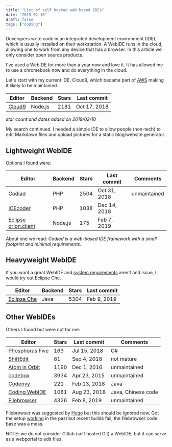 ```yaml
---
title: "List of self hosted web based IDEs"
date: "2019-02-10"
draft: false
tags: ["coding"]
---
```



Developers write code in an integrated development environment (IDE),
which is usually installed on their workstation.
A WebIDE runs in the cloud,
allowing one to work from any device that has a browser.
In this article we only consider open source products.

I've used a WebIDE for more than a year now and love it.
It has allowed me to use a chromebook now and do everything in the cloud.

Let's start with my current IDE,
Cloud9,
which became part of
[AWS](https://c9.io/announcement)
making it likely to be maintained.

| Editor | Backend | Stars | Last commit |
| --- | --- | --- | --- |
| [Cloud9](https://github.com/c9/core) | Node.js | 2181 | Oct 17, 2018 |
_star count and dates added on 2019/02/10_

My search continued.
I needed a simple IDE to allow people (non-tech)
to edit Markdown files and upload pictures for a static blog/website generator.

## Lightweight WebIDE

Options I found were:

| Editor | Backend | Stars | Last commit | Comments |
| --- | --- | --- | --- | --- |
| [Codiad](https://github.com/Codiad/Codiad) | PHP | 2504 | Oct 31, 2018 | unmaintained |
| [ICEcoder](https://github.com/icecoder/ICEcoder) | PHP | 1038 | Dec 14, 2018 |
| [Eclipse orion.client](https://github.com/eclipse/orion.client) | Node.js | 175 | Feb 7, 2019 |

About one we read:
_Codiad is a web-based IDE framework with a small footprint and minimal requirements._

## Heavyweight WebIDE

If you want a great WebIDE and
[system requirements](https://stackoverflow.com/questions/35940051/how-much-hardware-resources-needs-an-eclipse-che-host-guest-vm)
aren't and issue,
I would try out Eclipse Che.

| Editor | Backend | Stars | Last commit |
| --- | --- | --- | --- |
| [Eclipse Che](https://github.com/eclipse/che) | Java | 5304 | Feb 9, 2019 |

## Other WebIDEs

Others I found but were not for me:

| Editor | Stars | Last commit | Comments |
| --- | --- | --- | --- | 
| [Phosphorus Five](https://github.com/polterguy/phosphorusfive) | 163 | Jul 15, 2018 | C# |
| [ShiftEdit](https://github.com/adamjimenez/shiftedit) | 81 | Sep 4, 2018 | not mature |
| [Atom in Orbit](https://github.com/facebook-atom/atom-in-orbit) | 1190 | Dec 1, 2016 | unmaintained |
| [codebox](https://github.com/CodeboxIDE/codebox) | 3934 | Apr 23, 2015 | unmaintained |
| [Codenvy](https://github.com/codenvy/codenvy) | 221 | Feb 13, 2018 | Java |
| [Coding WebIDE](https://github.com/Coding/WebIDE) | 1081 | Aug 23, 2018 | Java, Chinese code |
| [Filebrowser](https://github.com/filebrowser/filebrowser) | 4326 | Feb 8, 2019 | unmaintained |

Filebrowser was suggested by
[Hugo](https://gohugo.io/tools/frontends/)
but this should be ignored now.
Got the setup
[working](https://hub.docker.com/r/svlentink/filebrowser-hugo)
in the past but recent builds fail,
the filebrowser code base was a mess.

NOTE: we do not consider Gitlab (self hosted Git) a WebIDE,
but it can serve as a webportal to edit files.
